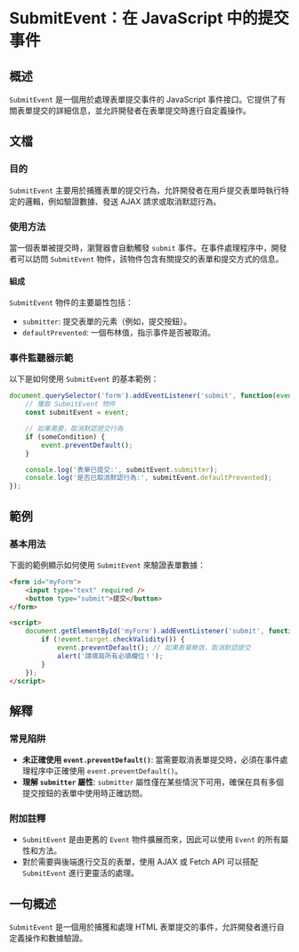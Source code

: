 <!--
Meta Description: # SubmitEvent：在 JavaScript 中的提交事件 ## 概述 `SubmitEvent` 是一個用於處理表單提交事件的 JavaScript 事件接口。它提供了有關表單提交的詳細信息，並允許開發者在表單提交時進行自定義操作。 ## 文檔 ### 目的 `SubmitEvent` 主...
Meta Keywords: submitevent, event, submit, submitter, preventdefault
-->

# SubmitEvent：在 JavaScript 中的提交事件

## 概述
`SubmitEvent` 是一個用於處理表單提交事件的 JavaScript 事件接口。它提供了有關表單提交的詳細信息，並允許開發者在表單提交時進行自定義操作。

## 文檔
### 目的
`SubmitEvent` 主要用於捕獲表單的提交行為，允許開發者在用戶提交表單時執行特定的邏輯，例如驗證數據、發送 AJAX 請求或取消默認行為。

### 使用方法
當一個表單被提交時，瀏覽器會自動觸發 `submit` 事件。在事件處理程序中，開發者可以訪問 `SubmitEvent` 物件，該物件包含有關提交的表單和提交方式的信息。

#### 組成
`SubmitEvent` 物件的主要屬性包括：
- `submitter`: 提交表單的元素（例如，提交按鈕）。
- `defaultPrevented`: 一個布林值，指示事件是否被取消。

### 事件監聽器示範
以下是如何使用 `SubmitEvent` 的基本範例：

```javascript
document.querySelector('form').addEventListener('submit', function(event) {
    // 獲取 SubmitEvent 物件
    const submitEvent = event;

    // 如果需要，取消默認提交行為
    if (someCondition) {
        event.preventDefault();
    }

    console.log('表單已提交:', submitEvent.submitter);
    console.log('是否已取消默認行為:', submitEvent.defaultPrevented);
});
```

## 範例
### 基本用法
下面的範例顯示如何使用 `SubmitEvent` 來驗證表單數據：

```html
<form id="myForm">
    <input type="text" required />
    <button type="submit">提交</button>
</form>

<script>
    document.getElementById('myForm').addEventListener('submit', function(event) {
        if (!event.target.checkValidity()) {
            event.preventDefault(); // 如果表單無效，取消默認提交
            alert('請填寫所有必填欄位！');
        }
    });
</script>
```

## 解釋
### 常見陷阱
- **未正確使用 `event.preventDefault()`**: 當需要取消表單提交時，必須在事件處理程序中正確使用 `event.preventDefault()`。
- **理解 `submitter` 屬性**: `submitter` 屬性僅在某些情況下可用，確保在具有多個提交按鈕的表單中使用時正確訪問。

### 附加註釋
- `SubmitEvent` 是由更舊的 `Event` 物件擴展而來，因此可以使用 `Event` 的所有屬性和方法。
- 對於需要與後端進行交互的表單，使用 AJAX 或 Fetch API 可以搭配 `SubmitEvent` 進行更靈活的處理。

## 一句概述
`SubmitEvent` 是一個用於捕獲和處理 HTML 表單提交的事件，允許開發者進行自定義操作和數據驗證。